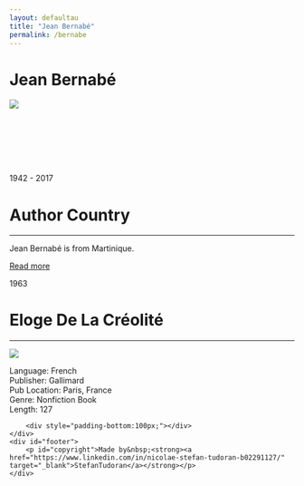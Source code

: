 ```yaml
---
layout: defaultau
title: "Jean Bernabé"
permalink: /bernabe
---
```

<!-- partial:index.partial.html -->
<div class="content">
    <h1>Jean Bernabé</h1>
    <div class="quote">
        <div><img src="https://alchetron.com/cdn/jean-bernab-63315feb-ddea-4ac2-84eb-f85b13d8175-resize-750.jpeg" class="logo"></div>
    </div>
    <div class="timeline">
        <div style="padding-bottom:100px;"></div>
        <div class="block">
            <div class="date right"><p class="right"> 1942 - 2017 </p></div>
            <div class="dot"></div>
            <div class="left first">
                <h1>Author Country</h1><hr>
            <p>Jean Bernabé is from Martinique.</p>
                <a href="https://en.wikipedia.org/wiki/Jean_Bernab%C3%A9" target="_blank">Read more</a>
            </div>
        </div>
        <div class="block">
            <div class="date left"><p class="left">1963</p></div>
            <div class="dot"></div>
            <div class="right">
                <h1>Eloge De La Créolité</h1><hr>
                <p><img src="https://images-na.ssl-images-amazon.com/images/I/41LFsU4G26L._SY291_BO1,204,203,200_QL40_FMwebp_.jpg"></p>
                <p>
                Language: French <br/>
                Publisher: Gallimard<br/>
                Pub Location: Paris, France <br/>
                Genre: Nonfiction Book <br/>
                Length: 127 <br/>
                </p>
            </div>
        </div>

        <div style="padding-bottom:100px;"></div>
    </div>
    <div id="footer">
        <p id="copyright">Made by&nbsp;<strong><a href="https://www.linkedin.com/in/nicolae-stefan-tudoran-b02291127/" target="_blank">StefanTudoran</a></strong></p>
    </div>
</div>
<!-- partial -->
  <script src='https://cdnjs.cloudflare.com/ajax/libs/jquery/3.1.1/jquery.min.js'></script><script  src="assets/js/authorscript.js"></script>
</body>
